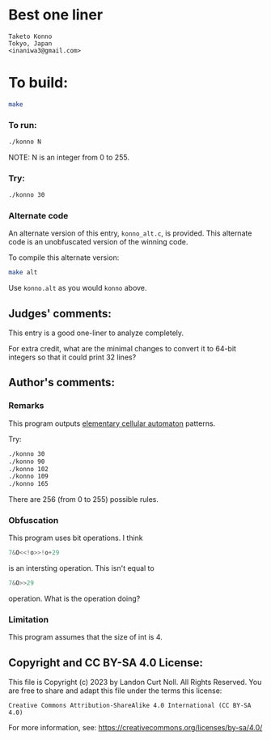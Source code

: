 # Best one liner

    Taketo Konno  
    Tokyo, Japan  
    <inaniwa3@gmail.com>  

# To build:

```sh
make
```

### To run:

```sh
./konno N
```

NOTE: N is an integer from 0 to 255.

### Try:

```sh
./konno 30
```

### Alternate code

An alternate version of this entry, `konno_alt.c`, is provided.
This alternate code is an unobfuscated version of the winning code.

To compile this alternate version:

```sh
make alt
```

Use `konno.alt` as you would `konno` above.

## Judges' comments:

This entry is a good one-liner to analyze completely.

For extra credit, what are the minimal changes to convert it to
64-bit integers so that it could print 32 lines?

## Author's comments:

### Remarks

This program outputs [elementary cellular automaton](http://mathworld.wolfram.com/ElementaryCellularAutomaton.html) patterns.

Try:

```sh
./konno 30
./konno 90
./konno 102
./konno 109
./konno 165
```

There are 256 (from 0 to 255) possible rules.

### Obfuscation

This program uses bit operations. I think

```c
7&O<<!o>>!o+29
```

is an intersting operation. This isn't equal to

```c
7&O>>29
```

operation. What is the operation doing?

### Limitation

This program assumes that the size of int is 4.

## Copyright and CC BY-SA 4.0 License:

This file is Copyright (c) 2023 by Landon Curt Noll.  All Rights Reserved.
You are free to share and adapt this file under the terms this license:

    Creative Commons Attribution-ShareAlike 4.0 International (CC BY-SA 4.0)

For more information, see: https://creativecommons.org/licenses/by-sa/4.0/
